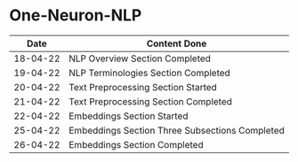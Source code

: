 # One-Neuron-NLP

| **Date** |**Content Done**|
|----------|----------------------|
| 18-04-22 | NLP Overview Section Completed|
| 19-04-22 | NLP Terminologies Section Completed|
| 20-04-22 | Text Preprocessing Section Started|
| 21-04-22 | Text Preprocessing Section Completed|
| 22-04-22 | Embeddings Section Started|
| 25-04-22 | Embeddings Section Three Subsections Completed|
| 26-04-22 | Embeddings Section Completed|
